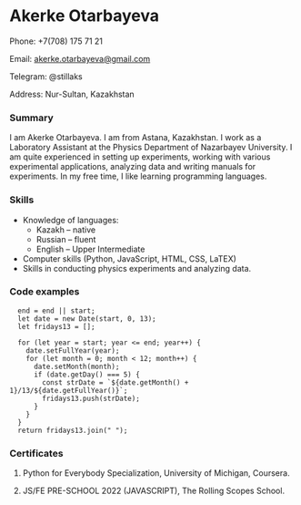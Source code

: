 # Akerke Otarbayeva

Phone: +7(708) 175 71 21 

Email: <akerke.otarbayeva@gmail.com>

Telegram: @stillaks

Address: Nur-Sultan, Kazakhstan

### Summary
I am Akerke Otarbayeva. I am from Astana, Kazakhstan. I work as a Laboratory Assistant at the Physics Department of Nazarbayev University. I am quite experienced in setting up experiments, working with various experimental applications, analyzing data and writing manuals for experiments. In my free time, I like learning programming languages.

### Skills 
- Knowledge of languages:  
  - Kazakh – native 
  - Russian – fluent 
  - English – Upper Intermediate
- Computer skills (Python, JavaScript, HTML, CSS, LaTEX)
- Skills in conducting physics experiments and analyzing data.

### Code examples
```function fridayTheThirteenths(start, end) {
  end = end || start;
  let date = new Date(start, 0, 13);
  let fridays13 = [];

  for (let year = start; year <= end; year++) {
    date.setFullYear(year);
    for (let month = 0; month < 12; month++) {
      date.setMonth(month);
      if (date.getDay() === 5) {
        const strDate = `${date.getMonth() + 1}/13/${date.getFullYear()}`;
        fridays13.push(strDate);
      }
    }
  }
  return fridays13.join(" ");
```

### Certificates
1. Python for Everybody Specialization, University of Michigan, Coursera.

2. JS/FE PRE-SCHOOL 2022 (JAVASCRIPT), The Rolling Scopes School.